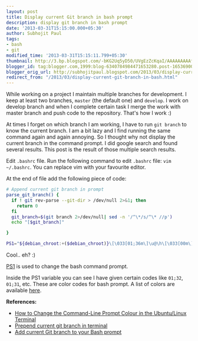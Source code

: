 ```yaml
---
layout: post
title: Display current Git branch in bash prompt
description: display git branch in bash prompt
date: '2013-03-31T15:15:00.000+05:30'
author: Subhojit Paul
tags:
- bash
- git
modified_time: '2013-03-31T15:15:11.799+05:30'
thumbnail: http://3.bp.blogspot.com/-bKG2Uq5yD50/UVgEzZcKqaI/AAAAAAAAAf0/THWgEvlvC4o/s72-c/Selection_003.png
blogger_id: tag:blogger.com,1999:blog-6340784984471653280.post-165369004112280473
blogger_orig_url: http://subhojitpaul.blogspot.com/2013/03/display-current-git-branch-in-bash.html
redirect_from: "/2013/03/display-current-git-branch-in-bash.html"
---
```


While working on a project I maintain multiple branches for development. I keep at least two branches, `master` (the default one) and `develop`. I work on develop branch and when I complete certain task I merge the work with master branch and push code to the repository. That's how I work :)

At times I forget on which branch I am working, I have to run `git branch` to know the current branch. I am a bit lazy and I find running the same command again and again annoying. So I thought why not display the current branch in the command prompt. I did google search and found several results. This post is the result of those multiple search results.

Edit `.bashrc` file. Run the following command to edit `.bashrc` file: `vim ~/.bashrc`. You can replace vim with your favourite editor.

At the end of file add the following piece of code:

```bash
# Append current git branch in prompt
parse_git_branch() {
  if ! git rev-parse --git-dir > /dev/null 2>&1; then
    return 0
  fi
  git_branch=$(git branch 2>/dev/null| sed -n '/^\*/s/^\* //p')
  echo "[$git_branch]"

}

PS1="${debian_chroot:+($debian_chroot)}\[\033[01;36m\]\u@\h\[\033[00m\]:\[\033[01;32m\]\w\[\033[00m\]\[\033[01;31m\]\$(parse_git_branch)\[\033[00m\]$ "
```

Cool.. eh? :)

[PS1](http://www.cyberciti.biz/tips/howto-linux-unix-bash-shell-setup-prompt.html) is used to change the bash command prompt.

Inside the PS1 variable you can see I have given certain codes like `01;32`, `01;31`, etc. These are color codes for bash prompt. A list of colors are available [here](http://www.arwin.net/tech/bash.php).

**References:**

*   [How to Change the Command-Line Prompt Colour in the Ubuntu/Linux Terminal](http://ubuntugenius.wordpress.com/2011/07/11/how-to-change-the-command-line-prompt-colour-in-the-ubuntulinux-terminal/)
*   [Prepend current git branch in terminal](http://askubuntu.com/questions/249174/prepend-current-git-branch-in-terminal)
*   [Add current Git branch to your Bash prompt](http://vvv.tobiassjosten.net/git/add-current-git-branch-to-your-bash-prompt/)
